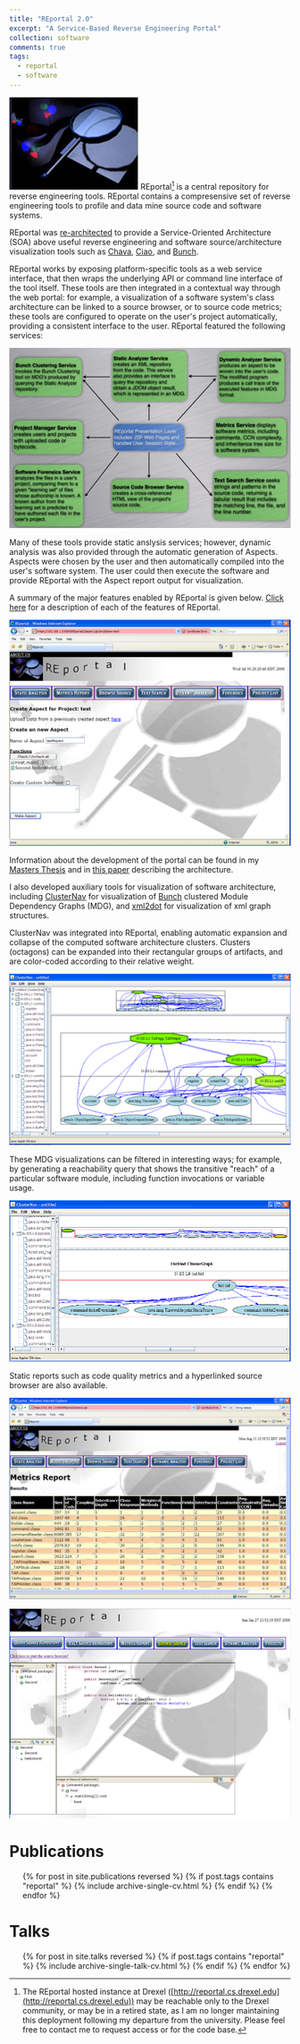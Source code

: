 ```yaml
---
title: "REportal 2.0"
excerpt: "A Service-Based Reverse Engineering Portal"
collection: software
comments: true
tags:
  - reportal
  - software  
---
```


![REportal Logo](/files/media/software-reportal/REportalLogo.jpg "REportal Logo")
REportal[^1] is a central repository for reverse engineering tools.	REportal contains a compresensive set of reverse engineering tools to profile and data mine source code and software systems.

REportal was [re-architected](https://www.cs.drexel.edu/~spiros/teaching/CS675/slides/reportalTechReport.pdf) to provide a Service-Oriented Architecture (SOA) above useful reverse engineering and software source/architecture visualization tools such as [Chava](https://www.cs.drexel.edu/~spiros/teaching/CS675/slides/chava.pdf), [Ciao](https://www.program-transformation.org/Transform/CIAO), and [Bunch](https://www.cs.drexel.edu/~spiros/bunch/).

REportal works by exposing platform-specific tools as a web service interface, that then wraps the underlying API or command line interface of the tool itself.  These tools are then integrated in a contextual way through the web portal: for example, a visualization of a software system's class architecture can be linked to a source browser, or to source code metrics; these tools are configured to operate on the user's project automatically, providing a consistent interface to the user.  REportal featured the following services:

![REportal Services](/files/media/software-reportal/reportal-services.png "REportal Services")

Many of these tools provide static anslysis services; however, dynamic analysis was also provided through the automatic generation of Aspects.  Aspects were chosen by the user and then automatically compiled into the user's software system.  The user could then execute the software and provide REportal with the Aspect report output for visualization.

A summary of the major features enabled by REportal is given below.  [Click here](/files/media/software-reportal/REportalHelp.html) for a description of each of the features of REportal.

![Dynamic Analysis through Automatic Aspect Instrumentation](/files/media/software-reportal/DynamicAnalysis.png "REportal Dynamic Analysis Service")

Information about the development of the portal can be found in my [Masters Thesis](/publication/msthesis) and in [this paper](/publication/icpc2008) describing the architecture. 

I also developed auxiliary tools for visualization of software architecture, including [ClusterNav](/software/clusternav/) for visualization of [Bunch](https://www.cs.drexel.edu/~spiros/bunch/) clustered Module Dependency Graphs (MDG), and [xml2dot](/software/xml2dot/) for visualization of xml graph structures.  

ClusterNav was integrated into REportal, enabling automatic expansion and collapse of the computed software architecture clusters.  Clusters (octagons) can be expanded into their rectangular groups of artifacts, and are color-coded according to their relative weight.  

![Sample MDG viewed in ClusterNav](/files/media/software-reportal/TAPexpanded-mdg.png "Sample MDG viewed in ClusterNav")

These MDG visualizations can be filtered in interesting ways; for example, by generating a reachability query that shows the transitive "reach" of a particular software module, including function invocations or variable usage.

![Reachability Query](/files/media/software-reportal/ReachGraphical.png "Reachability Query")

Static reports such as code quality metrics and a hyperlinked source browser are also available.

![Source Metrics](/files/media/software-reportal/Metrics.png "Source Code Metrics")

![Source Code Browser](/files/media/software-reportal/SourceBrowser.png "Source Code Browser")

[^1]: The REportal hosted instance at Drexel ([http://reportal.cs.drexel.edu](http://reportal.cs.drexel.edu)) may be reachable only to the Drexel community, or may be in a retired state, as I am no longer maintaining this deployment following my departure from the university.  Please feel free to contact me to request access or for the code base.

# Publications
<ul>{% for post in site.publications reversed %}
  {% if post.tags contains "reportal" %}
    {% include archive-single-cv.html %}
  {% endif %}
{% endfor %}</ul>

# Talks
<ul>{% for post in site.talks reversed %}
  {% if post.tags contains "reportal" %}
    {% include archive-single-talk-cv.html %}
  {% endif %}
{% endfor %}</ul>